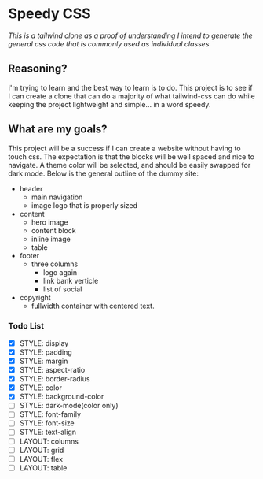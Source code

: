 # Speedy CSS 
*This is a tailwind clone as a proof of understanding I intend to generate the general css code that is commonly used as individual classes*

## Reasoning?
I'm trying to learn and the best way to learn is to do. This project is to see if I can create a clone that can do a majority of what tailwind-css can do while keeping the project lightweight and simple... in a word speedy.

## What are my goals?
This project will be a success if I can create a website without having to touch css. The expectation is that the blocks will be well spaced and nice to navigate. A theme color will be selected, and should be easily swapped for dark mode. Below is the general outline of the dummy site:

- header
    - main navigation
    - image logo that is properly sized
- content
    - hero image
    - content block
    - inline image
    - table
- footer
    - three columns
        - logo again
        - link bank verticle
        - list of social
- copyright
    - fullwidth container with centered text.

### Todo List

- [x] STYLE: display
- [x] STYLE: padding
- [x] STYLE: margin
- [x] STYLE: aspect-ratio
- [x] STYLE: border-radius
- [x] STYLE: color
- [x] STYLE: background-color
- [ ] STYLE: dark-mode(color only)
- [ ] STYLE: font-family
- [ ] STYLE: font-size
- [ ] STYLE: text-align
- [ ] LAYOUT: columns
- [ ] LAYOUT: grid
- [ ] LAYOUT: flex
- [ ] LAYOUT: table
